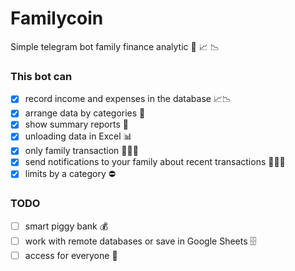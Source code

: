 # Familycoin
Simple telegram bot family finance analytic 💸 📈 📉

### This bot can
- [x] record income and expenses in the database 📈📉
- [x] arrange data by categories 📌
- [x] show summary reports 📝
- [x] unloading data in Excel 📊
- [x] only family transaction 👨‍👩‍👧
- [x] send notifications to your family about recent transactions 👨‍👩‍👧
- [x] limits by a category ⛔️

### TODO
- [ ] smart piggy bank 💰
- [ ] work with remote databases or save in Google Sheets 🗄
- [ ] access for everyone 🥳